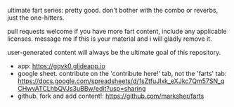 ultimate fart series: pretty good.  don't bother with the combo or reverbs, just the one-hitters.

pull requests welcome if you have more fart content, include any applicable licenses.  message me if this is your material and i will gladly remove it.

user-generated content will always be the ultimate goal of this repository.
- app: https://gqvk0.glideapp.io
- google sheet.  contribute on the 'contribute here!' tab, not the 'farts' tab: https://docs.google.com/spreadsheets/d/1sZtfuJlxk_eXJkc7Qm57SN_qCHwvATCLhbQVJs3uBBw/edit?usp=sharing
- github. fork and add content!: https://github.com/marksher/farts
